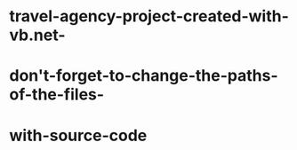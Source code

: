 # travel-agency-project-created-with-vb.net-

# don't-forget-to-change-the-paths-of-the-files-
# with-source-code
